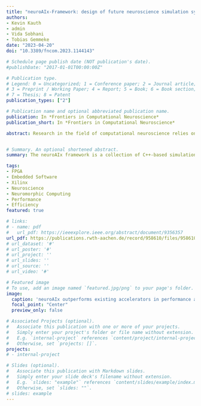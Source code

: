 ```yaml
---
title: "neuroAIx-Framework: design of future neuroscience simulation systems exhibiting execution of the cortical microcircuit model 20× faster than biological real-time"
authors:
- Kevin Kauth
- admin
- Vida Sobhani
- Tobias Gemmeke
date: "2023-04-20"
doi: "10.3389/fncom.2023.1144143"

# Schedule page publish date (NOT publication's date).
#publishDate: "2017-01-01T00:00:00Z"

# Publication type.
# Legend: 0 = Uncategorized; 1 = Conference paper; 2 = Journal article;
# 3 = Preprint / Working Paper; 4 = Report; 5 = Book; 6 = Book section;
# 7 = Thesis; 8 = Patent
publication_types: ["2"]

# Publication name and optional abbreviated publication name.
publication: In *Frontiers in Computational Neuroscience*
publication_short: In *Frontiers in Computational Neuroscience*

abstract: Research in the field of computational neuroscience relies on highly capable simulation platforms. With real-time capabilities surpassed for established models like the cortical microcircuit, it is time to conceive next-generation systems - neuroscience simulators providing significant acceleration, even for larger networks with natural density, biologically plausible multi-compartment models and the modeling of long-term and structural plasticity. Stressing the need for agility to adapt to new concepts or findings in the domain of neuroscience, we have developed the neuroAIx-Framework consisting of an empirical modeling tool, a virtual prototype, and a cluster of FPGA boards. This framework is designed to support and accelerate the continuous development of such platforms driven by new insights in neuroscience. Based on design space explorations using this framework, we devised and realized an FPGA cluster consisting of 35 NetFPGA SUME boards. This system functions as an evaluation platform for our framework. At the same time, it resulted in a fully deterministic neuroscience simulation system surpassing the state of the art in both performance and energy efficiency. It is capable of simulating the microcircuit with 20× acceleration compared to biological real-time and achieves an energy efficiency of 48nJ per synaptic event.


# Summary. An optional shortened abstract.
summary: The neuroAIx framework is a collection of C++-based simulation tools and hardware platforms to evaluate novel hardware concepts for neuroscience experiment accelerators.

tags:
- FPGA
- Embedded Software
- Xilinx
- Neuroscience
- Neuromorphic Computing
- Performance
- Efficiency
featured: true

# links:
# - name: pdf
#   url_pdf: https://ieeexplore.ieee.org/abstract/document/9356357
url_pdf: https://publications.rwth-aachen.de/record/958610/files/958610.pdf
# url_dataset: '#'
# url_poster: '#'
# url_project: ''
# url_slides: ''
# url_source: ''
# url_video: '#'

# Featured image
# To use, add an image named `featured.jpg/png` to your page's folder. 
image:
  caption: 'neuroAIx outperforms existing accelerators in performance and efficiency'
  focal_point: "Center"
  preview_only: false

# Associated Projects (optional).
#   Associate this publication with one or more of your projects.
#   Simply enter your project's folder or file name without extension.
#   E.g. `internal-project` references `content/project/internal-project/index.md`.
#   Otherwise, set `projects: []`.
projects:
# - internal-project

# Slides (optional).
#   Associate this publication with Markdown slides.
#   Simply enter your slide deck's filename without extension.
#   E.g. `slides: "example"` references `content/slides/example/index.md`.
#   Otherwise, set `slides: ""`.
# slides: example
---
```


<!-- {{% alert note %}}
Click the *Cite* button above to demo the feature to enable visitors to import publication metadata into their reference management software.
{{% /alert %}}

{{% alert note %}}
Click the *Slides* button above to demo academia's Markdown slides feature.
{{% /alert %}}

Supplementary notes can be added here, including [code and math](https://sourcethemes.com/academic/docs/writing-markdown-latex/). -->

